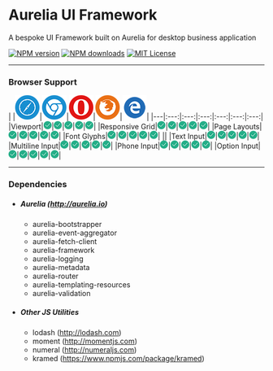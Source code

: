 # Aurelia UI Framework

A bespoke UI Framework built on Aurelia for desktop business application

[![NPM version](http://img.shields.io/npm/v/sigma-ui-framework.svg?style=flat)](https://npmjs.org/package/aurelia-ui-framework)
[![NPM downloads](http://img.shields.io/npm/dt/sigma-ui-framework.svg?style=flat)](https://npmjs.org/package/aurelia-ui-framework)
[![MIT License](http://img.shields.io/badge/license-MIT-blue.svg?style=flat)](LICENSE)

---

### Browser Support

|  |![Safari](images/browsers/safari.png)|![Chrome](images/browsers/chrome.png)|![Opera](images/browsers/opera.png)|![Firefox](images/browsers/firefox.png)|![Edge](images/browsers/edge.png)|
|---|:---:|:---:|:---:|:---:|:---:|:---:|
|Viewport|![Working](images/browsers/success.png)|![Working](images/browsers/success.png)|![Working](images/browsers/success.png)|![Working](images/browsers/success.png)|![Working](images/browsers/success.png)|
|Responsive Grid|![Working](images/browsers/success.png)|![Working](images/browsers/success.png)|![Working](images/browsers/success.png)|![Working](images/browsers/success.png)|![Working](images/browsers/success.png)|
|Page Layouts|![Working](images/browsers/success.png)|![Working](images/browsers/success.png)|![Working](images/browsers/success.png)|![Working](images/browsers/success.png)|![Working](images/browsers/success.png)|
|Font Glyphs|![Working](images/browsers/success.png)|![Working](images/browsers/success.png)|![Working](images/browsers/success.png)|![Working](images/browsers/success.png)|![Working](images/browsers/success.png)|
||
|Text Input|![Working](images/browsers/success.png)|![Working](images/browsers/success.png)|![Working](images/browsers/success.png)|![Working](images/browsers/success.png)|![Working](images/browsers/success.png)|
|Multiline Input|![Working](images/browsers/success.png)|![Working](images/browsers/success.png)|![Working](images/browsers/success.png)|![Working](images/browsers/success.png)|![Working](images/browsers/success.png)|
|Phone Input|![Working](images/browsers/success.png)|![Working](images/browsers/success.png)|![Working](images/browsers/success.png)|![Working](images/browsers/success.png)|![Working](images/browsers/success.png)|
|Option Input|![Working](images/browsers/success.png)|![Working](images/browsers/success.png)|![Working](images/browsers/success.png)|![Working](images/browsers/success.png)|![Working](images/browsers/success.png)|

---


### Dependencies

* ##### Aurelia (http://aurelia.io)
  * aurelia-bootstrapper
  * aurelia-event-aggregator
  * aurelia-fetch-client
  * aurelia-framework
  * aurelia-logging
  * aurelia-metadata
  * aurelia-router
  * aurelia-templating-resources
  * aurelia-validation

* ##### Other JS Utilities
  * lodash (http://lodash.com)
  * moment (http://momentjs.com)
  * numeral (http://numeraljs.com)
  * kramed (https://www.npmjs.com/package/kramed)

